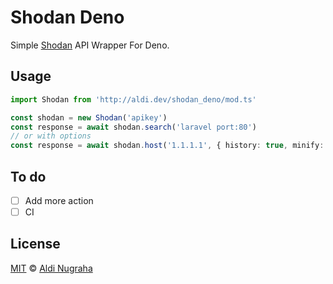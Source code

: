 # Shodan Deno
Simple [Shodan](https://developer.shodan.io/api) API Wrapper For Deno.
## Usage
```typescript
import Shodan from 'http://aldi.dev/shodan_deno/mod.ts'

const shodan = new Shodan('apikey')
const response = await shodan.search('laravel port:80')
// or with options
const response = await shodan.host('1.1.1.1', { history: true, minify: true })
```
## To do
* [ ] Add more action
* [ ] CI
## License
[MIT](https://git.io/JfRST) © [Aldi Nugraha](https://github.com/KSXGitHub)
